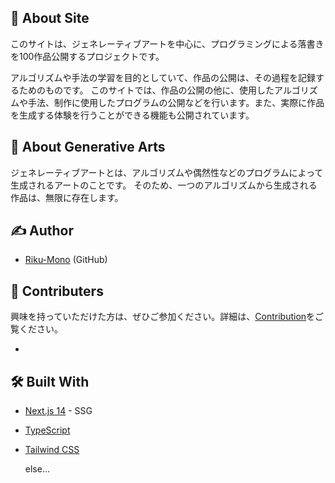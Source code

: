 ## 📌 About Site

このサイトは、ジェネレーティブアートを中心に、プログラミングによる落書きを100作品公開するプロジェクトです。

アルゴリズムや手法の学習を目的としていて、作品の公開は、その過程を記録するためのものです。
このサイトでは、作品の公開の他に、使用したアルゴリズムや手法、制作に使用したプログラムの公開などを行います。また、実際に作品を生成する体験を行うことができる機能も公開されています。

## 🎨 About Generative Arts

ジェネレーティブアートとは、アルゴリズムや偶然性などのプログラムによって生成されるアートのことです。
そのため、一つのアルゴリズムから生成される作品は、無限に存在します。

## ✍️ Author

- [Riku-Mono](https://github.com/Riku-mono) (GitHub)

## 🤝 Contributers

興味を持っていただけた方は、ぜひご参加ください。詳細は、[Contribution](/)をご覧ください。

-

## 🛠️ Built With

- [Next.js 14](https://nextjs.org/) - SSG
- [TypeScript](https://www.typescriptlang.org/)
- [Tailwind CSS](https://tailwindcss.com/)

  else...
